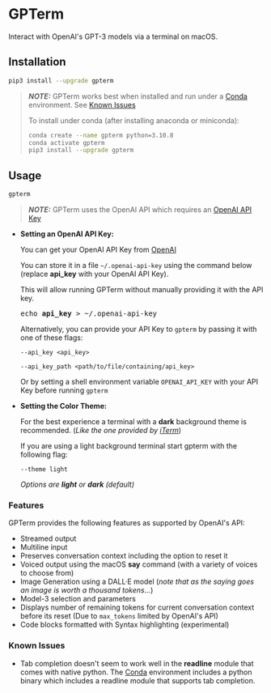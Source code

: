 # GPTerm

Interact with OpenAI's GPT-3 models via a terminal on macOS.

## Installation

```sh
pip3 install --upgrade gpterm
```

> **_NOTE:_** GPTerm works best when installed and run under a [Conda](https://docs.conda.io/projects/conda/en/latest/user-guide/install/index.html) environment. See [Known Issues](#known-issues)
> 
> To install under conda (after installing anaconda or miniconda):
> ```sh
> conda create --name gpterm python=3.10.8
> conda activate gpterm
> pip3 install --upgrade gpterm
> ```

## Usage

```sh 
gpterm
```

> **_NOTE:_** GPTerm uses the OpenAI API which requires an [OpenAI API Key](https://platform.openai.com/account/api-keys)
>

* **Setting an OpenAI API Key:** 
  
  You can get your OpenAI API Key from [OpenAI](https://platform.openai.com/account/api-keys)

  You can store it in a file `~/.openai-api-key` using the command below (replace **api_key** with your OpenAI API Key).   
  
  This will allow running GPTerm without manually providing it with the API key.

  <pre>
  echo <b>api_key</b> > ~/.openai-api-key
  </pre>

  Alternatively, you can provide your API Key to `gpterm` by passing it with one of these flags: 

  `--api_key <api_key>`

  `--api_key_path <path/to/file/containing/api_key>`
  
  Or by setting a shell environment variable `OPENAI_API_KEY` with your API Key before running `gpterm`


* **Setting the Color Theme:**

  For the best experience a terminal with a **dark** background theme is recommended. (*Like the one provided by [iTerm](https://iterm2.com/)*)
  
  If you are using a light background terminal start gpterm with the following flag:

  `--theme light`

  *Options are **light** or **dark** (default)*

### Features

GPTerm provides the following features as supported by OpenAI's API:

* Streamed output
* Multiline input
* Preserves conversation context including the option to reset it
* Voiced output using the macOS **say** command (with a variety of voices to choose from)
* Image Generation using a DALL·E model (*note that as the saying goes an image is worth a thousand tokens...*)
* Model-3 selection and parameters
* Displays number of remaining tokens for current conversation context before its reset (Due to `max_tokens` limited by OpenAI's API)
* Code blocks formatted with Syntax highlighting (experimental)



### Known Issues

* Tab completion doesn't seem to work well in the **readline** module that comes with native python. The [Conda](https://docs.conda.io/projects/conda/en/latest/user-guide/install/index.html) environment includes a python binary which includes a readline module that supports tab completion.

